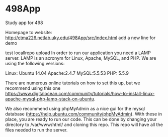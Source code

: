 # 498App
Study app for 498

Homepage to website: http://ctma226.netlab.uky.edu/498App/src/index.html
add a new line for demo

test locallrepo upload
In order to run our application you need a LAMP server. LAMP is an acronym for Linux, Apache, MySQL, and PHP. We are using the following versions:

Linux: Ubuntu 14.04
Apache:2.4.7
MySQL:5.5.53
PHP: 5.5.9

There are numerous online tutorials on how to set this up, but we recommend using this one https://www.digitalocean.com/community/tutorials/how-to-install-linux-apache-mysql-php-lamp-stack-on-ubuntu.

We also recommend using phpMyAdmin as a nice gui for the mysql database (https://help.ubuntu.com/community/phpMyAdmin). With these in place, you are ready to run our code. This can be done by changing your directory to /var/www/html/ and cloning this repo. This repo will have all the files needed to run the server.
